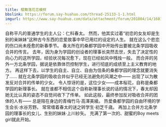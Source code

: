 ```yaml
---
title: 樱舞落花恋模样
bbslink: https://forum.say-huahuo.com/thread-25133-1-1.html
imgurl: https://www.say-huahuo.com/data/attachment/forum/201804/14/160103yz4m4mlpm8jzzdlj.jpg
---
```


自称平凡的普通学生的主人公：仁科春太。 
然而，他其实过着“初恋的女友却是生别的亲妹妹”这种古今东西的恋爱故事中早已用烂的设定的人生。 
就在这么个悲恋的伤口尚未痊愈的新春季节。 
春太所在的桑都学园中开始传出要被北条学园吸收合并的传言。
 去年，因为身为学园的创设者的理事长突然去世，失去了决定性的向心力的这所学园，经验状况每况愈下，现在已经如风中残烛一般。 
而合并的另外一方北条学园，据说是依靠体罚控制学生，进行彻底的成绩至上主义教育的地方。 
再这样下去，以学生的自主、自立、自由为信条的桑都学园的理念就要消失了…… 
就在北条学园的吸收合并似乎已经无法避免的风潮之中—— 
出现了以为散发反对合并的传单的少女。 
令人惊讶的是，这位少女——成本桜花，自称是桑都学园的新理事长。 
就在谁都不相信这个自称新理事长说的话的情况下，春太却因她无比认真的姿态不自觉间收下了传单。 
如此这般，最终参加反对吸收合并的团体的人有—— 
总是陪在身边的青梅竹马·高澤美綾。 
热爱桑都学园的自由环境的学生会长·水谷芳野。 
常常缠着春太的谜之转学生·初芝千歳。 
再加上合并方北条学园的理事长的女儿、生别的妹妹·上川紗矢。 
充满了第一次的、甜蜜的Boy meets girl就此开始。<!--more-->
